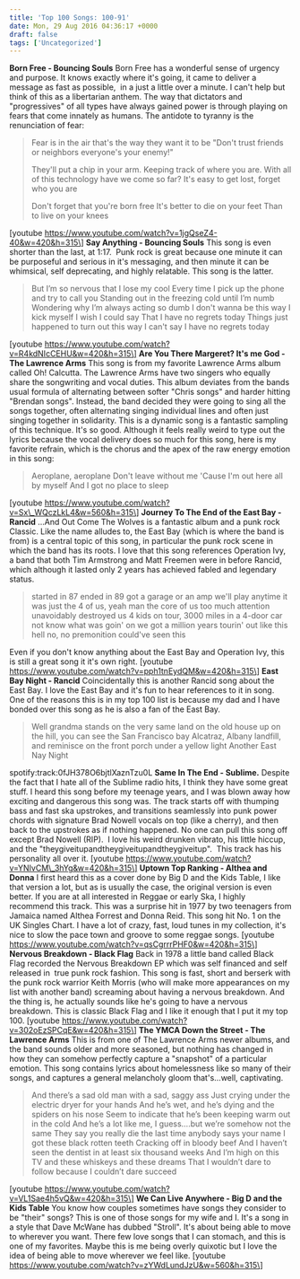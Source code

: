 ```yaml
---
title: 'Top 100 Songs: 100-91'
date: Mon, 29 Aug 2016 04:36:17 +0000
draft: false
tags: ['Uncategorized']
---
```


**Born Free - Bouncing Souls** Born Free has a wonderful sense of urgency and purpose. It knows exactly where it's going, it came to deliver a message as fast as possible,  in a just a little over a minute. I can't help but think of this as a libertarian anthem. The way that dictators and "progressives" of all types have always gained power is through playing on fears that come innately as humans. The antidote to tyranny is the renunciation of fear:

> Fear is in the air that's the way they want it to be "Don't trust friends or neighbors everyone's your enemy!"
> 
> They'll put a chip in your arm. Keeping track of where you are. With all of this technology have we come so far? It's easy to get lost, forget who you are
> 
> Don't forget that you're born free It's better to die on your feet Than to live on your knees

\[youtube https://www.youtube.com/watch?v=1jgQseZ4-40&w=420&h=315\] **Say Anything - Bouncing Souls** This song is even  shorter than the last, at 1:17.  Punk rock is great because one minute it can be purposeful and serious in it's messaging, and then minute it can be whimsical, self deprecating, and highly relatable. This song is the latter.

> But I’m so nervous that I lose my cool Every time I pick up the phone and try to call you Standing out in the freezing cold until I’m numb Wondering why I’m always acting so dumb I don't wanna be this way I kick myself I wish I could say That I have no regrets today Things just happened to turn out this way I can't say I have no regrets today

\[youtube https://www.youtube.com/watch?v=R4kdNIcCEHU&w=420&h=315\] **Are You There Margeret? It's me God - The Lawrence Arms** This song is from my favorite Lawrence Arms album called Oh! Calcutta. The Lawrence Arms have two singers who equally share the songwriting and vocal duties. This album deviates from the bands usual formula of alternating between softer "Chris songs" and harder hitting "Brendan songs". Instead, the band decided they were going to sing all the songs together, often alternating singing individual lines and often just singing together in solidarity. This is a dynamic song is a fantastic sampling of this technique. It's so good. Although it feels really weird to type out the lyrics because the vocal delivery does so much for this song, here is my favorite refrain, which is the chorus and the apex of the raw energy emotion in this song:  

> Aeroplane, aeroplane Don't leave without me 'Cause I'm out here all by myself And I got no place to sleep

\[youtube https://www.youtube.com/watch?v=Sx\_WQczLkL4&w=560&h=315\] **Journey To The End of the East Bay - Rancid** ...And Out Come The Wolves is a fantastic album and a punk rock Classic. Like the name alludes to, the East Bay (which is where the band is from) is a central topic of this song, in particular the punk rock scene in which the band has its roots. I love that this song references Operation Ivy, a band that both Tim Armstrong and Matt Freemen were in before Rancid, which although it lasted only 2 years has achieved fabled and legendary status.

> started in 87 ended in 89 got a garage or an amp we'll play anytime it was just the 4 of us, yeah man the core of us too much attention unavoidably destroyed us 4 kids on tour, 3000 miles in a 4-door car not know what was goin' on we got a million years tourin' out like this hell no, no premonition could've seen this

Even if you don't know anything about the East Bay and Operation Ivy, this is still a great song it it's own right. \[youtube https://www.youtube.com/watch?v=pph1tnEydQM&w=420&h=315\] **East Bay Night - Rancid** Coincidentally this is another Rancid song about the East Bay. I love the East Bay and it's fun to hear references to it in song. One of the reasons this is in my top 100 list is because my dad and I have bonded over this song as he is also a fan of the East Bay.

> Well grandma stands on the very same land on the old house up on the hill, you can see the San Francisco bay Alcatraz, Albany landfill, and reminisce on the front porch under a yellow light Another East Nay Night

spotify:track:0fJH378O6bjtlXaznTzu0L **Same In The End - Sublime.** Despite the fact that I hate all of the Sublime radio hits, I think they have some great stuff. I heard this song before my teenage years, and I was blown away how exciting and dangerous this song was. The track starts off with thumping bass and fast ska upstrokes, and transitions seamlessly into punk power chords with signature Brad Nowell vocals on top (like a cherry), and then back to the upstrokes as if nothing happened. No one can pull this song off except Brad Nowell (RIP).  I love his weird drunken vibrato, his little hiccup, and the "theygiveitupandtheygiveitupandtheygiveitup".  This track has his personality all over it. \[youtube https://www.youtube.com/watch?v=YNIvCM\_3hYg&w=420&h=315\] **Uptown Top Ranking - Althea and Donna** I first heard this as a cover done by Big D and the Kids Table, I like that version a lot, but as is usually the case, the original version is even better. If you are at all interested in Reggae or early Ska, I highly recommend this track. This was a surprise hit in 1977 by two teenagers from Jamaica named Althea Forrest and Donna Reid. This song hit No. 1 on the UK Singles Chart. I have a lot of crazy, fast, loud tunes in my collection, it's nice to slow the pace town and groove to some reggae songs. \[youtube https://www.youtube.com/watch?v=qsCgrrrPHF0&w=420&h=315\] **Nervous Breakdown - Black Flag** Back in 1978 a little band called Black Flag recorded the Nervous Breakdown EP which was self financed and self released in  true punk rock fashion. This song is fast, short and berserk with the punk rock warrior Keith Morris (who will make more appearances on my list with another band) screaming about having a nervous breakdown. And the thing is, he actually sounds like he's going to have a nervous breakdown. This is classic Black Flag and I like it enough that I put it my top 100. \[youtube https://www.youtube.com/watch?v=302oEzSPCqE&w=420&h=315\] **The YMCA Down the Street - The Lawrence Arms** This is from one of The Lawrence Arms newer albums, and the band sounds older and more seasoned, but nothing has changed in how they can somehow perfectly capture a "snapshot" of a particular emotion. This song contains lyrics about homelessness like so many of their songs, and captures a general melancholy gloom that's...well, captivating.

> And there’s a sad old man with a sad, saggy ass Just crying under the electric dryer for your hands And he’s wet, and he’s dying and the spiders on his nose Seem to indicate that he’s been keeping warm out in the cold And he’s a lot like me, I guess….but we’re somehow not the same They say you really die the last time anybody says your name I got these black rotten teeth Cracking off in bloody beef And I haven’t seen the dentist in at least six thousand weeks And I’m high on this TV and these whiskeys and these dreams That I wouldn’t dare to follow because I couldn’t dare succeed

\[youtube https://www.youtube.com/watch?v=VL1Sae4h5vQ&w=420&h=315\] **We Can Live Anywhere - Big D and the Kids Table** You know how couples sometimes have songs they consider to be "their" songs? This is one of those songs for my wife and I. It's a song in a style that Dave McWane has dubbed "Stroll". It's about being able to move to wherever you want. There few love songs that I can stomach, and this is one of my favorites. Maybe this is me being overly quixotic but I love the idea of being able to move wherever we feel like. \[youtube https://www.youtube.com/watch?v=zYWdLundJzU&w=560&h=315\]